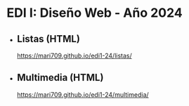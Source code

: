 # EDI I: Diseño Web - Año 2024
- ## Listas (HTML)
  https://mari709.github.io/edi1-24/listas/
- ## Multimedia (HTML)
  https://mari709.github.io/edi1-24/multimedia/

